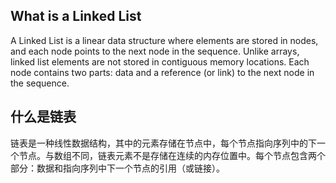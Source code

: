 ## What is a Linked List
A Linked List is a linear data structure where elements are stored in nodes, and each node points to the next node in the sequence. Unlike arrays, linked list elements are not stored in contiguous memory locations. Each node contains two parts: data and a reference (or link) to the next node in the sequence.

## 什么是链表
链表是一种线性数据结构，其中的元素存储在节点中，每个节点指向序列中的下一个节点。与数组不同，链表元素不是存储在连续的内存位置中。每个节点包含两个部分：数据和指向序列中下一个节点的引用（或链接）。


